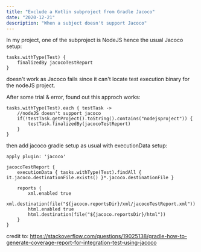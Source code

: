 ```yaml
---
title: "Exclude a Kotlin subproject from Gradle Jacoco"
date: "2020-12-21"
description: "When a subject doesn't support Jacoco"
---
```


In my project, one of the subproject is NodeJS hence the usual Jacoco setup:
```
tasks.withType(Test) {
    finalizedBy jacocoTestReport
}
```
doesn't work as Jacoco fails since it can't locate test execution binary for the nodeJS project.

After some trial & error, found out this approch works:
```
tasks.withType(Test).each { testTask ->
    //nodeJS doesn't support jacoco
    if(!testTask.getProject().toString().contains("nodejsproject")) {
        testTask.finalizedBy(jacocoTestReport)
    }
}
```

then add jacoco gradle setup as usual with executionData setup:
```
apply plugin: 'jacoco'

jacocoTestReport {
    executionData { tasks.withType(Test).findAll { it.jacoco.destinationFile.exists() }*.jacoco.destinationFile }

    reports {
        xml.enabled true
        xml.destination(file("${jacoco.reportsDir}/xml/jacocoTestReport.xml"))
        html.enabled true
        html.destination(file("${jacoco.reportsDir}/html"))
    }
}
```

credit to: https://stackoverflow.com/questions/19025138/gradle-how-to-generate-coverage-report-for-integration-test-using-jacoco
